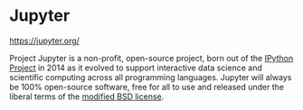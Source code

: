 # Jupyter

https://jupyter.org/

Project Jupyter is a non-profit, open-source project, born out of the [IPython Project](https://ipython.org) in 2014 as it evolved to support interactive data science and  scientific computing across all programming languages. Jupyter will  always be 100% open-source software, free for all to use and released  under the liberal terms of the [modified BSD license](https://opensource.org/licenses/BSD-3-Clause).

